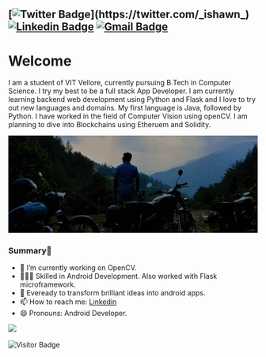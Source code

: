 [![Twitter Badge](https://img.shields.io/badge/-@ishawn-1ca0f1?style=flat-square&labelColor=1ca0f1&logo=twitter&logoColor=white&link=https://twitter.com/_ishawn_)](https://twitter.com/_ishawn_) [![Linkedin Badge](https://img.shields.io/badge/-ishankhandelwal-blue?style=flat-square&logo=Linkedin&logoColor=white&link=https://www.linkedin.com/in/ishan-khandelwal-apk/)](https://www.linkedin.com/in/ishan-khandelwal-apk/)
[![Gmail Badge](https://img.shields.io/badge/-axil.ishan3@gmail.com-c14438?style=flat-square&logo=Gmail&logoColor=white&link=mailto:axil.ishan3@gmail.com)](mailto:axil.ishan3@gmail.com)
---

# Welcome 
I am a student of VIT Vellore, currently pursuing B.Tech in Computer Science. I try my best to be a full stack App Developer. I am currently learning backend web development using Python and Flask and I love to try out new languages and domains. My first language is Java, followed by Python. I have worked in the field of Computer Vision using openCV. I am planning to dive into Blockchains using Etheruem and Solidity.

<img src="https://github.com/Ishan-001/ishan-apk/blob/master/img/about-bg.jpg">

### Summary👋
- 🔭 I’m currently working on OpenCV.
- 👨🏼‍💻 Skilled in Android Development. Also worked with Flask microframework.
- 👯 Eveready to transform brilliant ideas into android apps.
- 📫 How to reach me: [Linkedin](https://www.linkedin.com/in/ishan-khandelwal-apk/)
- 😄 Pronouns: Android Developer.

![](https://github-readme-stats.vercel.app/api?username=Ishan-001&show_icons=true)

![Visitor Badge](https://visitor-badge.laobi.icu/badge?page_id=Ishan-001.Ishan-001)
